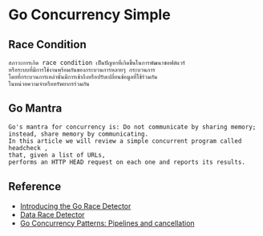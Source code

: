# Go Concurrency Simple

## Race Condition

```
สภาวะการเกิด race condition เป็นปัญหาที่เกิดขึ้นในการพัฒนาซอฟต์แวร์
หรือระบบที่มีการใช้งานพร้อมกันของกระบวนการหลายๆ กระบวนการ
โดยที่กระบวนการเหล่านั้นมีการเข้าถึงหรือปรับเปลี่ยนข้อมูลที่ใช้ร่วมกัน
ในหน่วยความจำหรือทรัพยากรร่วมกัน

```

## Go Mantra

```
Go's mantra for concurrency is: Do not communicate by sharing memory;
instead, share memory by communicating.
In this article we will review a simple concurrent program called headcheck ,
that, given a list of URLs,
performs an HTTP HEAD request on each one and reports its results.

```

## Reference

- [Introducing the Go Race Detector](https://go.dev/blog/race-detector)
- [Data Race Detector](https://go.dev/doc/articles/race_detector)
- [Go Concurrency Patterns: Pipelines and cancellation](https://go.dev/blog/pipelines)

